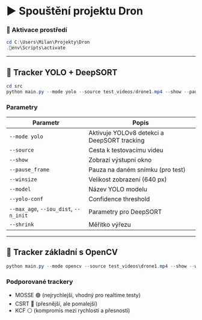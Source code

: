 # ▶️ Spouštění projektu Dron

### 🧠 Aktivace prostředí
```powershell
cd C:\Users\Milan\Projekty\Dron
.env\Scripts\activate
```

---
## 🚁 Tracker YOLO + DeepSORT
```powershell
cd src
python main.py --mode yolo --source test_videos/drone1.mp4 --show --pause_frame 15 --winsize 640 --model yolov8n.pt --yolo-conf 0.35 --max_age 55 --iou_dist 0.4 --n_init 3 --shrink 0.3
```

### Parametry
| Parametr | Popis |
|-----------|--------|
| `--mode yolo` | Aktivuje YOLOv8 detekci a DeepSORT tracking |
| `--source` | Cesta k testovacímu videu |
| `--show` | Zobrazí výstupní okno |
| `--pause_frame` | Pauza na daném snímku (pro test) |
| `--winsize` | Velikost zobrazení (640 px) |
| `--model` | Název YOLO modelu |
| `--yolo-conf` | Confidence threshold |
| `--max_age`, `--iou_dist`, `--n_init` | Parametry pro DeepSORT |
| `--shrink` | Měřítko výřezu |

---
## 🎯 Tracker základní s OpenCV
```powershell
python main.py --mode opencv --source test_videos\drone1.mp4 --show --winsize 640 --tracker MOSSE
```

### Podporované trackery
- MOSSE 🟢 (nejrychlejší, vhodný pro realtime testy)
- CSRT 🔵 (přesnější, ale pomalejší)
- KCF ⚪ (kompromis mezi rychlostí a přesností)
